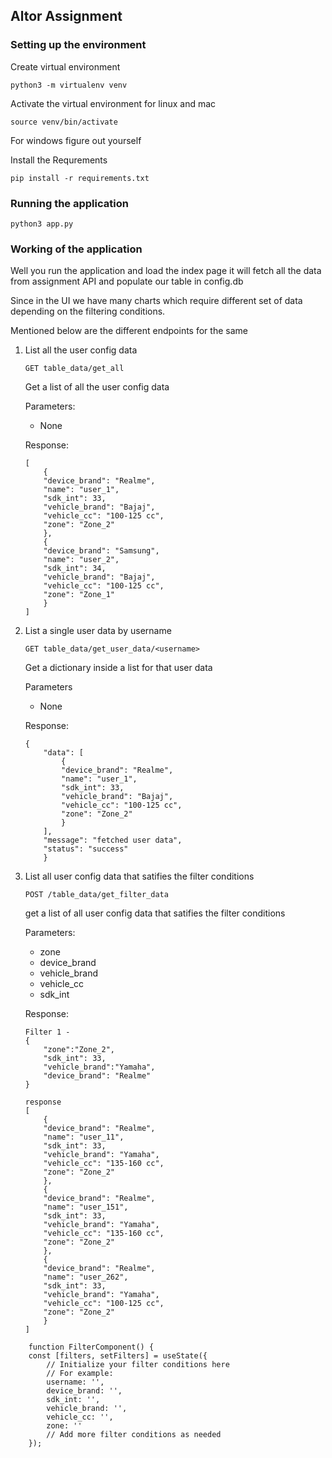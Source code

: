 ## Altor Assignment

### Setting up the environment

Create virtual environment
```
python3 -m virtualenv venv
```
Activate the virtual environment for linux and mac
```
source venv/bin/activate
```
For windows figure out yourself

Install the Requrements
```
pip install -r requirements.txt
```

### Running the application

```
python3 app.py
```

### Working of the application

Well you run the application and load the index page it will fetch all the data from assignment API and populate our table in config.db<br>

Since in the UI we have many charts which require different set of data depending on the filtering conditions.<br>

Mentioned below are the different endpoints for the same

1. List all the user config data
    
    ` GET table_data/get_all `
    
    Get a list of all the user config data
    
    Parameters:

    - None

    Response:

    ```
    [
        {
        "device_brand": "Realme",
        "name": "user_1",
        "sdk_int": 33,
        "vehicle_brand": "Bajaj",
        "vehicle_cc": "100-125 cc",
        "zone": "Zone_2"
        },
        {
        "device_brand": "Samsung",
        "name": "user_2",
        "sdk_int": 34,
        "vehicle_brand": "Bajaj",
        "vehicle_cc": "100-125 cc",
        "zone": "Zone_1"
        }
    ]
    ```

2. List a single user data by username

    ` GET table_data/get_user_data/<username> `

    Get a dictionary inside a list for that user data

    Parameters

    - None

    Response:

    ```
    {
        "data": [
            {
            "device_brand": "Realme",
            "name": "user_1",
            "sdk_int": 33,
            "vehicle_brand": "Bajaj",
            "vehicle_cc": "100-125 cc",
            "zone": "Zone_2"
            }
        ],
        "message": "fetched user data",
        "status": "success"
        }
    ```

3. List all user config data that satifies the filter conditions

    ` POST /table_data/get_filter_data `

    get a list of all user config data that satifies the filter conditions

    Parameters:

    - zone
    - device_brand 
    - vehicle_brand
    - vehicle_cc
    - sdk_int

    Response:
    ```
    Filter 1 - 
    {
        "zone":"Zone_2",
        "sdk_int": 33,
        "vehicle_brand":"Yamaha",
        "device_brand": "Realme"
    }

    response
    [
        {
        "device_brand": "Realme",
        "name": "user_11",
        "sdk_int": 33,
        "vehicle_brand": "Yamaha",
        "vehicle_cc": "135-160 cc",
        "zone": "Zone_2"
        },
        {
        "device_brand": "Realme",
        "name": "user_151",
        "sdk_int": 33,
        "vehicle_brand": "Yamaha",
        "vehicle_cc": "135-160 cc",
        "zone": "Zone_2"
        },
        {
        "device_brand": "Realme",
        "name": "user_262",
        "sdk_int": 33,
        "vehicle_brand": "Yamaha",
        "vehicle_cc": "100-125 cc",
        "zone": "Zone_2"
        }
    ]
    ```





```
    function FilterComponent() {
    const [filters, setFilters] = useState({
        // Initialize your filter conditions here
        // For example:
        username: '',
        device_brand: '',
        sdk_int: '',
        vehicle_brand: '',
        vehicle_cc: '',
        zone: ''
        // Add more filter conditions as needed
    });
```